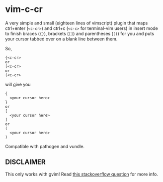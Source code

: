 vim-c-cr
========

A very simple and small (eighteen lines of vimscript) plugin that maps ctrl+enter (`<c-cr>`) and ctrl+c (`<c-c>` for terminal-vim users) in insert mode to finish braces (`{}`), brackets (`[]`) and parentheses (`()`) for you and puts your cursor tabbed over on a blank line between them.

So,
```
{<c-cr>
or
[<c-cr>
or
(<c-cr>
```
will give you
```
{
  <your cursor here>
}
or
[
  <your cursor here>
]
or
(
  <your cursor here>
)
```
Compatible with pathogen and vundle.

DISCLAIMER
----------
This only works with gvim! Read [this stackoverflow question](http://stackoverflow.com/questions/598113/can-terminals-detect-shift-enter-or-control-enter) for more info.
